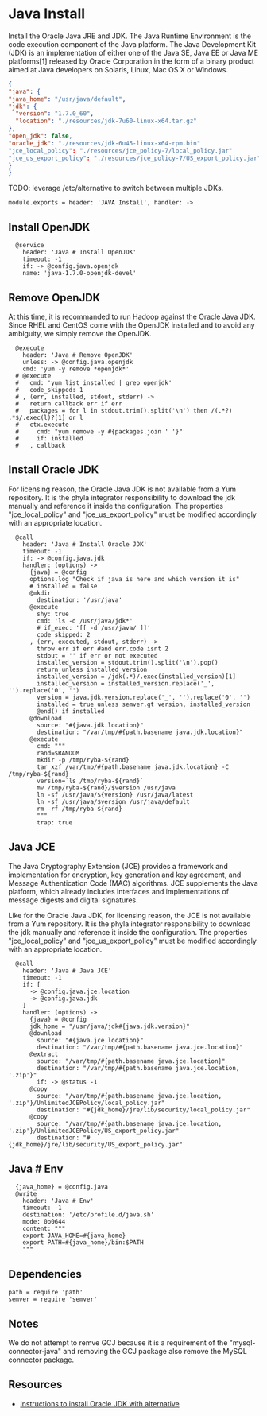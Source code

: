 
# Java Install

Install the Oracle Java JRE and JDK. The Java Runtime Environment is the code 
execution component of the Java platform. The Java Development Kit (JDK) is 
an implementation of either one of the Java SE, Java EE or Java ME platforms[1] 
released by Oracle Corporation in the form of a binary product aimed at Java 
developers on Solaris, Linux, Mac OS X or Windows.

```json
{
"java": {
"java_home": "/usr/java/default",
"jdk": {
  "version": "1.7.0_60",
  "location": "./resources/jdk-7u60-linux-x64.tar.gz"
},
"open_jdk": false,
"oracle_jdk": "./resources/jdk-6u45-linux-x64-rpm.bin"
"jce_local_policy": "./resources/jce_policy-7/local_policy.jar"
"jce_us_export_policy": "./resources/jce_policy-7/US_export_policy.jar"
}
}
```

TODO: leverage /etc/alternative to switch between multiple JDKs.

    module.exports = header: 'JAVA Install', handler: ->

## Install OpenJDK

      @service
        header: 'Java # Install OpenJDK'
        timeout: -1
        if: -> @config.java.openjdk
        name: 'java-1.7.0-openjdk-devel'

## Remove OpenJDK

At this time, it is recommanded to run Hadoop against the Oracle Java JDK. Since RHEL and CentOS 
come with the OpenJDK installed and to avoid any ambiguity, we simply remove the OpenJDK.

      @execute
        header: 'Java # Remove OpenJDK'
        unless: -> @config.java.openjdk
        cmd: 'yum -y remove *openjdk*'
      # @execute
      #   cmd: 'yum list installed | grep openjdk'
      #   code_skipped: 1
      # , (err, installed, stdout, stderr) ->
      #   return callback err if err
      #   packages = for l in stdout.trim().split('\n') then /(.*?) .*$/.exec(l)?[1] or l
      #   ctx.execute
      #     cmd: "yum remove -y #{packages.join ' '}"
      #     if: installed
      #   , callback

## Install Oracle JDK

For licensing reason, the Oracle Java JDK is not available from a Yum repository. It is the
phyla integrator responsibility to download the jdk manually and reference it 
inside the configuration. The properties "jce\_local\_policy" and 
"jce\_us\_export_policy" must be modified accordingly with an appropriate location.

      @call
        header: 'Java # Install Oracle JDK'
        timeout: -1
        if: -> @config.java.jdk
        handler: (options) ->
          {java} = @config
          options.log "Check if java is here and which version it is"
          # installed = false
          @mkdir
            destination: '/usr/java'
          @execute
            shy: true
            cmd: 'ls -d /usr/java/jdk*'
            # if_exec: '[[ -d /usr/java/ ]]'
            code_skipped: 2
          , (err, executed, stdout, stderr) ->
            throw err if err #and err.code isnt 2
            stdout = '' if err or not executed
            installed_version = stdout.trim().split('\n').pop()
            return unless installed_version
            installed_version = /jdk(.*)/.exec(installed_version)[1]
            installed_version = installed_version.replace('_', '').replace('0', '')
            version = java.jdk.version.replace('_', '').replace('0', '')
            installed = true unless semver.gt version, installed_version
            @end() if installed
          @download
            source: "#{java.jdk.location}"
            destination: "/var/tmp/#{path.basename java.jdk.location}"
          @execute
            cmd: """
            rand=$RANDOM
            mkdir -p /tmp/ryba-${rand}
            tar xzf /var/tmp/#{path.basename java.jdk.location} -C /tmp/ryba-${rand}
            version=`ls /tmp/ryba-${rand}`
            mv /tmp/ryba-${rand}/$version /usr/java
            ln -sf /usr/java/${version} /usr/java/latest
            ln -sf /usr/java/$version /usr/java/default
            rm -rf /tmp/ryba-${rand}
            """
            trap: true

## Java JCE

The Java Cryptography Extension (JCE) provides a framework and implementation for encryption, 
key generation and key agreement, and Message Authentication Code (MAC) algorithms. JCE 
supplements the Java platform, which already includes interfaces and implementations of 
message digests and digital signatures.

Like for the Oracle Java JDK, for licensing reason, the JCE is not available from a Yum 
repository. It is the phyla integrator responsibility to download the jdk manually and 
reference it inside the configuration. The properties "jce\_local\_policy" and 
"jce\_us\_export_policy" must be modified accordingly with an appropriate location.

      @call
        header: 'Java # Java JCE'
        timeout: -1
        if: [
          -> @config.java.jce.location
          -> @config.java.jdk
        ]
        handler: (options) ->
          {java} = @config
          jdk_home = "/usr/java/jdk#{java.jdk.version}"
          @download
            source: "#{java.jce.location}"
            destination: "/var/tmp/#{path.basename java.jce.location}"
          @extract
            source: "/var/tmp/#{path.basename java.jce.location}"
            destination: "/var/tmp/#{path.basename java.jce.location, '.zip'}"
            if: -> @status -1
          @copy
            source: "/var/tmp/#{path.basename java.jce.location, '.zip'}/UnlimitedJCEPolicy/local_policy.jar"
            destination: "#{jdk_home}/jre/lib/security/local_policy.jar"
          @copy
            source: "/var/tmp/#{path.basename java.jce.location, '.zip'}/UnlimitedJCEPolicy/US_export_policy.jar"
            destination: "#{jdk_home}/jre/lib/security/US_export_policy.jar"

## Java # Env

      {java_home} = @config.java
      @write
        header: 'Java # Env'
        timeout: -1
        destination: '/etc/profile.d/java.sh'
        mode: 0o0644
        content: """
        export JAVA_HOME=#{java_home}
        export PATH=#{java_home}/bin:$PATH
        """

## Dependencies

    path = require 'path'
    semver = require 'semver'

## Notes

We do not attempt to remve GCJ because it is a requirement of the "mysql-connector-java"
and removing the GCJ package also remove the MySQL connector package.

## Resources

*   [Instructions to install Oracle JDK with alternative](http://www.if-not-true-then-false.com/2010/install-sun-oracle-java-jdk-jre-6-on-fedora-centos-red-hat-rhel/) 
